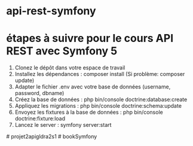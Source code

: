 # api-rest-symfony

# étapes à suivre pour le cours API REST avec Symfony 5
<ol>
<li> Clonez le dépôt dans votre espace de travail</li>
<li> Installez les dépendances : composer install (Si problème: composer update)<br>
<li> Adapter le fichier .env avec votre base de données (username, password, dbname)</li>
<li> Créez la base de données : php bin/console doctrine:database:create</li>
<li> Appliquez les migrations : php bin/console doctrine:schema:update</li>
<li> Envoyez les fixtures à la base de données : php bin/console doctrine:fixture:load</li>
<li> Lancez le server : symfony server:start</li>
</ol># projet2apigldra2s1
# bookSymfony
